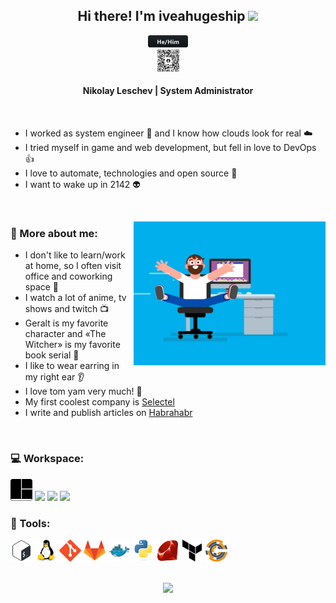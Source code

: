 <div align="center">
  <h2>Hi there! I'm iveahugeship <img src="https://media.giphy.com/media/hvRJCLFzcasrR4ia7z/giphy.gif" width="30px"></h2>
  <a href="#"><img src="./assets/svg/social/hehim.svg" height=20 /></a>
</div>

<div align="center">
    <a href="https://linktr.ee/iveahugeship"><img src="./assets/svg/social/qr.svg" height=35 /></a>
    <!-- <a href="#"><img src="#" height=35 /></a> -->
</div>

<div align=center>
	<h4>Nikolay Leschev | System Administrator</h4>
</div>

<br>

- I worked as system engineer :rocket: and I know how clouds look for real :cloud:
- I tried myself in game and web development, but fell in love to DevOps :thumbsup:
- I love to automate, technologies and open source :robot:
- I want to wake up in 2142 :alien:

<br>

<a href="#"><img align=right src="./assets/gif/coder.gif" height=230 /></a>

### 🧐 More about me:

- I don't like to learn/work at home, so I often visit office and coworking space :office:
- I watch a lot of anime, tv shows and twitch :tv:
- Geralt is my favorite character and «The Witcher» is my favorite book serial :wolf:
- I like to wear earring in my right ear :ear:
- I love tom yam very much! :shallow_pan_of_food:
- My first coolest company is [Selectel](https://selectel.ru/)
- I write and publish articles on [Habrahabr](https://habr.com/ru/users/iveahugeship/)

<br>

### 💻 Workspace:

<!-- Workspace icons downloaded from https://simpleicons.org/ -->
<a href="https://github.com/tmux/tmux"><img src="./assets/svg/tools/tmux.svg" height=35 /></a>   <a href="https://github.com/alacritty/alacritty"><img src="./assets/svg/tools/alacritty.svg" height=35 /></a>   <a href="https://github.com/ohmyzsh/ohmyzsh"><img src="./assets/svg/tools/zsh.svg" height=35 /></a>   <a href="https://github.com/starship/starship"><img src="./assets/svg/tools/starship.svg" height=35 /></a>

### 🔨 Tools:

<!-- Tools icons downloaded from https://github.com/devicons/devicon -->
<a href="https://www.gnu.org/software/bash/"><img src="./assets/svg/tools/bash.svg" height=35 /></a>   <a href="https://www.kernel.org/"><img src="./assets/svg/tools/linux.svg" height=35 /></a>   <a href="https://git-scm.com/"><img src="./assets/svg/tools/git.svg" height=35 /></a>   <a href="https://about.gitlab.com/"><img src="./assets/svg/tools/gitlab.svg" height=35 /></a>   <a href="https://www.docker.com/"><img src="./assets/svg/tools/docker.svg" height=35 /></a>  <a href="https://www.python.org/"><img src="./assets/svg/tools/python.svg" height=35 /></a>   <a href="https://www.ruby-lang.org/en/"><img src="./assets/svg/tools/ruby.svg" height=35 /></a>   <a href="https://www.terraform.io/"><img src="./assets/svg/tools/terraform.svg" height=35 /></a>   <a href="https://github.com/chef/chef/"><img src="./assets/svg/tools/chef.svg" height=35 /></a>

<br>

<div align=center>
	<a href="#"><img src="https://visitor-badge.glitch.me/badge?page_id=iveahugeship.iveahugeship" height=23 /></a>
</div>

